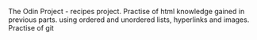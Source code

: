 The Odin Project - recipes project. 
Practise of html knowledge gained in previous parts.
using ordered and unordered lists, hyperlinks and images.
Practise of git

